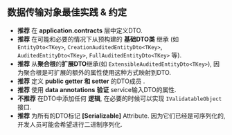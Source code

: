 ﻿## 数据传输对象最佳实践 & 约定

* **推荐** 在 **application.contracts** 层中定义DTO.
* **推荐** 在可能和必要的情况下从预构建的 **基础DTO类** 继承 (如 `EntityDto<TKey>`, `CreationAuditedEntityDto<TKey>`, `AuditedEntityDto<TKey>`, `FullAuditedEntityDto<TKey>` 等).
* **推荐** 从**聚合根**的**扩展DTO**继承(如 `ExtensibleAuditedEntityDto<TKey>`), 因为聚合根是可扩展的额外的属性使用这种方式映射到DTO.
* **推荐** 定义 **public getter 和 setter** 的DTO成员 .
* **推荐** 使用 **data annotations** **验证** service输入DTO的属性.
* **不推荐** 在DTO中添加任何 **逻辑**, 在必要的时候可以实现  `IValidatableObject` 接口.
* **推荐** 为所有的DTO标记 **[Serializable]** Attribute. 因为它们已经是可序列化的, 开发人员可能会希望进行二进制序列化.
